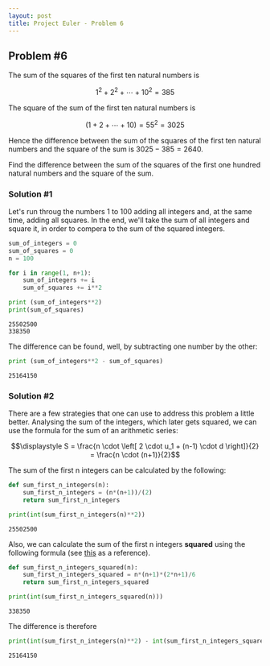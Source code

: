 ```yaml
---
layout: post
title: Project Euler - Problem 6
---
```



## Problem #6

The sum of the squares of the first ten natural numbers is

$$1^2 + 2^2 + \cdots + 10^2 = 385$$

The square of the sum of the first ten natural numbers is

$$\left( 1 + 2 + \cdots + 10 \right) = 55^2 = 3025$$

Hence the difference between the sum of the squares of the first ten natural numbers and the square of the sum is $3025 - 385 = 2640$.

Find the difference between the sum of the squares of the first one hundred natural numbers and the square of the sum.

### Solution #1

Let's run throug the numbers 1 to 100 adding all integers and, at the same time, adding all squares. In the end, we'll take the sum of all integers and square it, in order to compera to the sum of the squared integers.


```python
sum_of_integers = 0
sum_of_squares = 0
n = 100

for i in range(1, n+1):
    sum_of_integers += i
    sum_of_squares += i**2

print (sum_of_integers**2)
print(sum_of_squares)
```

    25502500
    338350


The difference can be found, well, by subtracting one number by the other:


```python
print (sum_of_integers**2 - sum_of_squares)
```

    25164150


### Solution #2

There are a few strategies that one can use to address this problem a little better. Analysing the sum of the integers, which later gets squared, we can use the formula for the sum of an arithmetic series:

$$\displaystyle S = \frac{n \cdot \left[ 2 \cdot u_1 + (n-1)  \cdot d \right]}{2} = \frac{n \cdot (n+1)}{2}$$

The sum of the first n integers can be calculated by the following:


```python
def sum_first_n_integers(n):
    sum_first_n_integers = (n*(n+1))/(2)
    return sum_first_n_integers

print(int(sum_first_n_integers(n)**2))
```

    25502500


Also, we can calculate the sum of the first n integers **squared** using the following formula (see [this](https://brilliant.org/wiki/sum-of-n-n2-or-n3/#) as a reference).


```python
def sum_first_n_integers_squared(n):
    sum_first_n_integers_squared = n*(n+1)*(2*n+1)/6
    return sum_first_n_integers_squared

print(int(sum_first_n_integers_squared(n)))
```

    338350


The difference is therefore


```python
print(int(sum_first_n_integers(n)**2) - int(sum_first_n_integers_squared(n)))
```

    25164150
